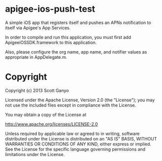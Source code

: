 apigee-ios-push-test
====================

A simple iOS app that registers itself and pushes an APNs notification to itself via Apigee's App Services.

In order to compile and run this application, you must first add ApigeeiOSSDK.framework to this application.

Also, please configure the org name, app name, and notifier values as appropriate in AppDelegate.m.



Copyright
=========
Copyright (c) 2013 Scott Ganyo

Licensed under the Apache License, Version 2.0 (the "License"); you may not use the included files
except in compliance with the License.

You may obtain a copy of the License at

http://www.apache.org/licenses/LICENSE-2.0

Unless required by applicable law or agreed to in writing, software distributed under 
the License is distributed on an "AS IS" BASIS, WITHOUT WARRANTIES OR CONDITIONS OF ANY KIND, 
either express or implied. See the License for the specific language governing permissions and
limitations under the License.
